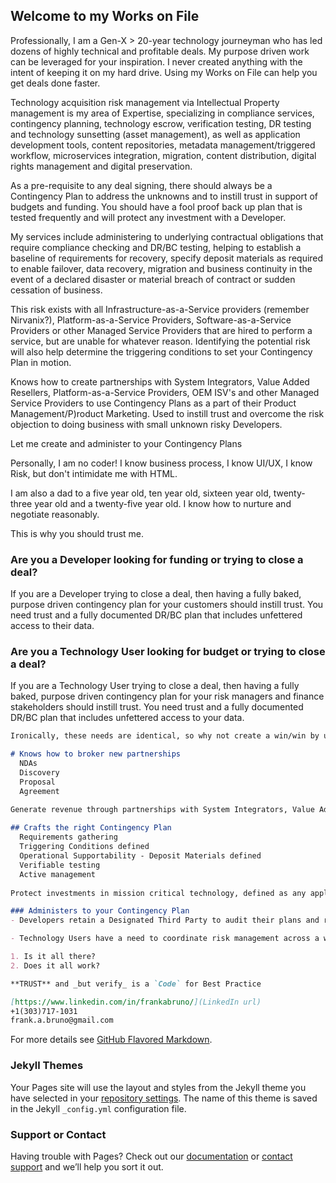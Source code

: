 ## Welcome to my Works on File

Professionally, I am a Gen-X > 20-year technology journeyman who has led dozens of highly technical and profitable deals.  My purpose driven work can be leveraged for your inspiration. I never created anything with the intent of keeping it on my hard drive. Using my Works on File can help you get deals done faster. 

Technology acquisition risk management via Intellectual Property management is my area of Expertise, specializing in compliance services, contingency planning, technology escrow, verification testing, DR testing and technology sunsetting (asset management), as well as application development tools, content repositories, metadata management/triggered workflow, microservices integration, migration, content distribution, digital rights management and digital preservation.
 
As a pre-requisite to any deal signing, there should always be a Contingency Plan to address the unknowns and to instill trust in support of budgets and funding. You should have a fool proof back up plan that is tested frequently and will protect any investment with a Developer. 

My services include administering to underlying contractual obligations that require compliance checking and DR/BC testing, helping to establish a baseline of requirements for recovery, specify deposit materials as required to enable failover, data recovery, migration and business continuity in the event of a declared disaster or material breach of contract or sudden cessation of business. 

This risk exists with all Infrastructure-as-a-Service providers (remember Nirvanix?), Platform-as-a-Service Providers, Software-as-a-Service Providers or other Managed Service Providers that are hired to perform a service, but are unable for whatever reason. Identifying the potential risk will also help determine the triggering conditions to set your Contingency Plan in motion.  

Knows how to create partnerships with System Integrators, Value Added Resellers, Platform-as-a-Service Providers, OEM ISV's and other Managed Service Providers to use Contingency Plans as a part of their Product Management/P)roduct Marketing. Used to instill trust and overcome the risk objection to doing business with small unknown risky Developers. 

Let me create and administer to your Contingency Plans

Personally, I am no coder! I know business process, I know UI/UX, I know Risk, but don't intimidate me with HTML.

I am also a dad to a five year old, ten year old, sixteen year old, twenty-three year old and a twenty-five year old.  I know how to nurture and negotiate reasonably. 

This is why you should trust me.

### Are you a Developer looking for funding or trying to close a deal?

If you are a Developer trying to close a deal, then having a fully baked, purpose driven contingency plan for your customers should instill trust. You need trust and a fully documented DR/BC plan that includes unfettered access to their data.

### Are you a Technology User looking for budget or trying to close a deal?

If you are a Technology User trying to close a deal, then having a fully baked, purpose driven contingency plan for your risk managers and finance stakeholders should instill trust. You need trust and a fully documented DR/BC plan that includes unfettered access to your data.
```markdown
Ironically, these needs are identical, so why not create a win/win by using someong who...

# Knows how to broker new partnerships
  NDAs
  Discovery
  Proposal
  Agreement

Generate revenue through partnerships with System Integrators, Value Added Resellers, Platform-as-a-Service Providers, OEM ISV's and other Managed Service Providers who can generate additional revenue with you. Use Contingency Plans as a part of their Product Management/Product Marketing. Used to instill trust and to overcome the risk objection to doing business with small unknown risky Developers. 
  
## Crafts the right Contingency Plan
  Requirements gathering
  Triggering Conditions defined
  Operational Supportability - Deposit Materials defined
  Verifiable testing 
  Active management
  
Protect investments in mission critical technology, defined as any application that has an API call to a database containing proprietary and mission critical data. Satisfy risk managers with a well defined Contingency Plan that can be executed to keep your company and its users safe from catastrophic outages and other bad things. This risk exists with all Infrastructure-as-a-Service providers (remember Nirvanix?), Platform-as-a-Service Providers, Software-as-a-Service Providers or other Managed Service Providers that are hired to perform a service, but are unable for whatever reason. Identifying the potential risk will also help determine the triggering conditions as well as the requisite skillsets, runbooks, code and other documentation repositories that need to be harvested to keep the Contingency Plan fresh. Then you need someone to keep an eye on things to test it and make sure its ready when you need it most. 

### Administers to your Contingency Plan
- Developers retain a Designated Third Party to audit their plans and report on their compliance with all contractual obligations.

- Technology Users have a need to coordinate risk management across a wide variety of deployed technology (On-premises connected to PaaS in the Cloud). Ensuring the means to quickly recover data as well as to execute on the Contingency Plan needs to be tested frequently to ensure workability

1. Is it all there?
2. Does it all work?

**TRUST** and _but verify_ is a `Code` for Best Practice

[https://www.linkedin.com/in/frankabruno/](LinkedIn url)
+1(303)717-1031
frank.a.bruno@gmail.com
```

For more details see [GitHub Flavored Markdown](https://guides.github.com/features/mastering-markdown/).

### Jekyll Themes

Your Pages site will use the layout and styles from the Jekyll theme you have selected in your [repository settings](https://github.com/frank-a-bruno/Works-on-Record.github.io/settings). The name of this theme is saved in the Jekyll `_config.yml` configuration file.

### Support or Contact

Having trouble with Pages? Check out our [documentation](https://help.github.com/categories/github-pages-basics/) or [contact support](https://github.com/contact) and we’ll help you sort it out.

